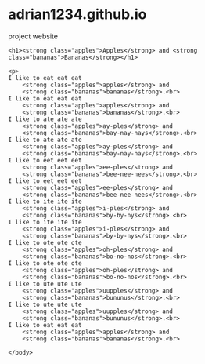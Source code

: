 # adrian1234.github.io
project website
<!DOCTYPE html>
<html>
    <head>
        <meta charset="utf-8">
        <title>Challenge: Apples and bananas classes</title>
        <style>
        .bananas{
  color:yellow;
}
.apples{
  color: red;
}</style>
    </head>
    <body>

    <h1><strong class="apples">Apples</strong> and <strong class="bananas">Bananas</strong></h1>
    
    <p>
    I like to eat eat eat 
        <strong class="apples">apples</strong> and
        <strong class="bananas">bananas</strong>.<br>
    I like to eat eat eat 
        <strong class="apples">apples</strong> and
        <strong class="bananas">bananas</strong>.<br>
    I like to ate ate ate 
        <strong class="apples">ay-ples</strong> and
        <strong class="bananas">bay-nay-nays</strong>.<br>
    I like to ate ate ate 
        <strong class="apples">ay-ples</strong> and
        <strong class="bananas">bay-nay-nays</strong>.<br>
    I like to eet eet eet
        <strong class="apples">ee-ples</strong> and
        <strong class="bananas">bee-nee-nees</strong>.<br>
    I like to eet eet eet
        <strong class="apples">ee-ples</strong> and
        <strong class="bananas">bee-nee-nees</strong>.<br>
    I like to ite ite ite
        <strong class="apples">i-ples</strong> and
        <strong class="bananas">by-by-nys</strong>.<br>
    I like to ite ite ite
        <strong class="apples">i-ples</strong> and
        <strong class="bananas">by-by-nys</strong>.<br>
    I like to ote ote ote
        <strong class="apples">oh-ples</strong> and
        <strong class="bananas">bo-no-nos</strong>.<br>
    I like to ote ote ote
        <strong class="apples">oh-ples</strong> and
        <strong class="bananas">bo-no-nos</strong>.<br>
    I like to ute ute ute
        <strong class="apples">uupples</strong> and
        <strong class="bananas">bununus</strong>.<br>
    I like to ute ute ute
        <strong class="apples">uupples</strong> and
        <strong class="bananas">bununus</strong>.<br>
    I like to eat eat eat 
        <strong class="apples">apples</strong> and
        <strong class="bananas">bananas</strong>.<br>
</p>

    </body>
</html>
